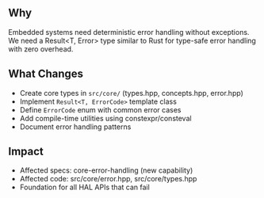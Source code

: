 ## Why

Embedded systems need deterministic error handling without exceptions. We need a Result<T, Error> type similar to Rust for type-safe error handling with zero overhead.

## What Changes

- Create core types in `src/core/` (types.hpp, concepts.hpp, error.hpp)
- Implement `Result<T, ErrorCode>` template class
- Define `ErrorCode` enum with common error cases
- Add compile-time utilities using constexpr/consteval
- Document error handling patterns

## Impact

- Affected specs: core-error-handling (new capability)
- Affected code: src/core/error.hpp, src/core/types.hpp
- Foundation for all HAL APIs that can fail
